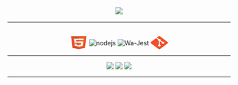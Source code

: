 <div align="center">
  <a href="https://github.com/jotaviobueno">
    <img height="150em" src="https://github-readme-stats.vercel.app/api?username=jotaviobueno&count_private=true&include_all_commits=true&show_icons=true&theme=dark&hide_border=false&show_owner=true"/>
<!--     <img height="150em" src="https://github-readme-stats.vercel.app/api/top-langs/?username=jotaviobueno&theme=dark&hide_border=false&&layout=compact"/> -->
  </a>
</div>
<hr>

<div align="center" valign="top"><br>
  <img align="center" alt="HTML" height="30" width="40" src="https://raw.githubusercontent.com/devicons/devicon/master/icons/html5/html5-original.svg">
  <img align="center" alt="nodejs" height="30" width="40" src="https://cdn.worldvectorlogo.com/logos/nodejs-icon.svg">
  <img align="center" alt="Wa-Jest" height="30" width="40" src="https://cdn.jsdelivr.net/gh/devicons/devicon/icons/jest/jest-plain.svg">
  <img align="center" alt="git" height="30" width="40" src="https://raw.githubusercontent.com/devicons/devicon/master/icons/git/git-original.svg">

<hr>

<div align="center">
  <a></a>
  <a href="https://www.instagram.com/j.otaviobueno/" target="_blank"><img src="https://img.shields.io/badge/-Instagram-%23E4405F?style=for-the-badge&logo=instagram&logoColor=white" target="_blank"></a>
  <a href="https://www.linkedin.com/in//otavio-bueno/" target="_blank"><img src="https://img.shields.io/badge/-LinkedIn-%230077B5?style=for-the-badge&logo=linkedin&logoColor=white" target="_blank"></a> 
  <a href="mailto:joseotaviocbueno@gmail.com"><img src="https://img.shields.io/badge/-Gmail-%23333?style=for-the-badge&logo=gmail&logoColor=white" target="_blank"></a>
</div>

 <hr>

<div align="center">
  
<!--   ![Snake animation](https://github.com/danielbped/danielbped/blob/output/github-contribution-grid-snake.svg) -->
  
</div>
